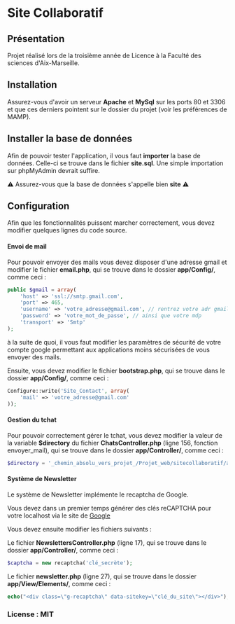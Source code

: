 # Site Collaboratif

## Présentation

Projet réalisé lors de la troisième année de Licence à la Faculté des sciences d'Aix-Marseille.

## Installation

Assurez-vous d'avoir un serveur __Apache__ et __MySql__ sur les ports 80 et 3306 et que ces derniers pointent sur le dossier du projet (voir les préférences de MAMP).

## Installer la base de données

Afin de pouvoir tester l'application, il vous faut __importer__ la base de données.
Celle-ci se trouve dans le fichier __site.sql__. Une simple importation sur phpMyAdmin devrait suffire.

:warning: Assurez-vous que la base de données s'appelle bien __site__ :warning:

## Configuration

Afin que les fonctionnalités puissent marcher correctement, vous devez modifier quelques lignes du code source.

#### Envoi de mail

Pour pouvoir envoyer des mails vous devez disposer d'une adresse gmail et modifier le fichier __email.php__, qui se trouve dans le dossier __app/Config/__, comme ceci :

```php
public $gmail = array(
    'host' => 'ssl://smtp.gmail.com',
    'port' => 465,
    'username' => 'votre_adresse@gmail.com', // rentrez votre adr gmail
    'password' => 'votre_mot_de_passe', // ainsi que votre mdp
    'transport' => 'Smtp'
);
```

à la suite de quoi, il vous faut modifier les paramètres de sécurité de votre compte google permettant aux applications moins sécurisées de vous envoyer des mails.

Ensuite, vous devez modifier le fichier __bootstrap.php__, qui se trouve dans le dossier __app/Config/__, comme ceci :

```php
Configure::write('Site_Contact', array(
	'mail' => 'votre_adresse@gmail.com'
));
```

#### Gestion du tchat

Pour pouvoir correctement gérer le tchat, vous devez modifier la valeur de la variable __$directory__ du fichier __ChatsController.php__ (ligne 156, fonction envoyer_mail), qui se trouve dans le dossier __app/Controller/__, comme ceci :

```php
$directory = '_chemin_absolu_vers_projet_/Projet_web/sitecollaboratif/app/tmp/logs/' . $id . '.log';
```

#### Système de Newsletter

Le système de Newsletter implémente le recaptcha de Google.

Vous devez dans un premier temps générer des clés reCAPTCHA pour votre localhost via le site de [Google](https://www.google.com/recaptcha/intro/)

Vous devez ensuite modifier les fichiers suivants :

Le fichier __NewslettersController.php__ (ligne 17), qui se trouve dans le dossier __app/Controller/__, comme ceci :

```php
$captcha = new recaptcha('clé_secrète');
```

Le fichier __newsletter.php__ (ligne 27), qui se trouve dans le dossier __app/View/Elements/__, comme ceci :

```php
echo("<div class=\"g-recaptcha\" data-sitekey=\"clé_du_site\"></div>");
```

### License : MIT
